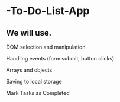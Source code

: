 # -To-Do-List-App

## We will use.

DOM selection and manipulation

Handling events (form submit, button clicks)

Arrays and objects

Saving to local storage 

Mark Tasks as Completed